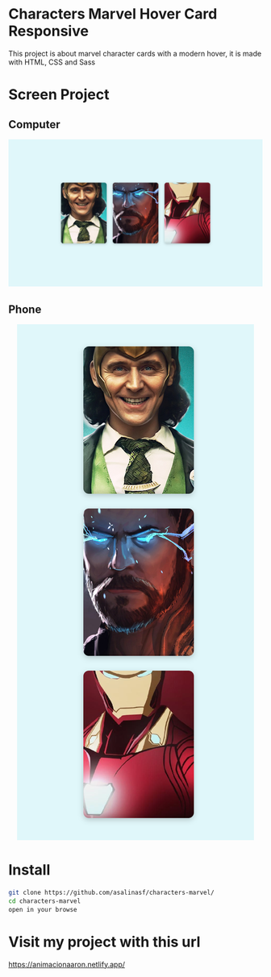 # Characters Marvel Hover Card Responsive

This project is about marvel character cards with a modern hover, it is made with HTML, CSS and Sass

# Screen Project

## Computer
<div align="center">
<img src="img/screen.png" >
</div>

## Phone
<div align="center">
<img src="img/screenP.png" >
</div>

# Install

```sh
git clone https://github.com/asalinasf/characters-marvel/
cd characters-marvel
open in your browse
```

# Visit my project with this url

https://animacionaaron.netlify.app/
